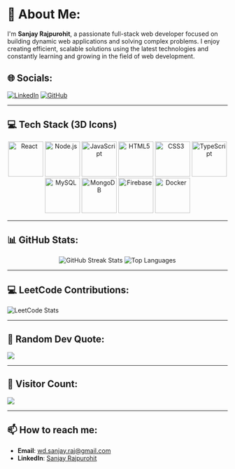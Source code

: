 # 💫 About Me:
I'm **Sanjay Rajpurohit**, a passionate full-stack web developer focused on building dynamic web applications and solving complex problems. I enjoy creating efficient, scalable solutions using the latest technologies and constantly learning and growing in the field of web development.

## 🌐 Socials:
[![LinkedIn](https://img.shields.io/badge/LinkedIn-%230077B5.svg?style=for-the-badge&logo=linkedin&logoColor=white)](https://www.linkedin.com/in/sanjay-rajpurohit-405117215/)
[![GitHub](https://img.shields.io/badge/GitHub-%23121011.svg?style=for-the-badge&logo=github&logoColor=white)](https://github.com/MrSanjayRaj)

---

## 💻 Tech Stack (3D Icons)
<div align="center">
  <img src="https://img.icons8.com/plasticine/100/000000/react.png" alt="React" width="80" height="80"/>
  <img src="https://img.icons8.com/plasticine/100/000000/nodejs.png" alt="Node.js" width="80" height="80"/>
  <img src="https://img.icons8.com/plasticine/100/000000/javascript.png" alt="JavaScript" width="80" height="80"/>
  <img src="https://img.icons8.com/plasticine/100/000000/html-5.png" alt="HTML5" width="80" height="80"/>
  <img src="https://img.icons8.com/plasticine/100/000000/css3.png" alt="CSS3" width="80" height="80"/>
  <img src="https://img.icons8.com/plasticine/100/000000/typescript.png" alt="TypeScript" width="80" height="80"/>
  <img src="https://img.icons8.com/plasticine/100/000000/mysql.png" alt="MySQL" width="80" height="80"/>
  <img src="https://img.icons8.com/plasticine/100/000000/mongodb.png" alt="MongoDB" width="80" height="80"/>
  <img src="https://img.icons8.com/plasticine/100/000000/firebase.png" alt="Firebase" width="80" height="80"/>
  <img src="https://img.icons8.com/plasticine/100/000000/docker.png" alt="Docker" width="80" height="80"/>
</div>

---

## 📊 GitHub Stats:
<div align="center">
  <img src="https://streak-stats.demolab.com?user=MrSanjayRaj&theme=shades-of-purple&hide_border=true" alt="GitHub Streak Stats" />
  <img src="https://github-readme-stats.vercel.app/api/top-langs/?username=MrSanjayRaj&theme=shades-of-purple&hide_border=true&layout=compact" alt="Top Languages" />
</div>

---

## 💻 LeetCode Contributions:
![LeetCode Stats](https://leetcard.jacoblin.cool/MrSanjayRaj?theme=dark&ext=contest)

---

## 📜 Random Dev Quote:
![](https://quotes-github-readme.vercel.app/api?type=horizontal&theme=tokyonight)

---

## 🔢 Visitor Count:
![](https://visitcount.itsvg.in/api?id=MrSanjayRaj&icon=5&color=6)

---

## 📫 How to reach me:
- **Email**: wd.sanjay.raj@gmail.com
- **LinkedIn**: [Sanjay Rajpurohit](https://www.linkedin.com/in/sanjay-rajpurohit-405117215/)
